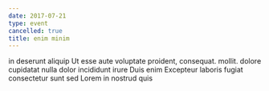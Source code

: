 ```yaml
---
date: 2017-07-21
type: event
cancelled: true
title: enim minim
---
```

in deserunt aliquip Ut esse aute voluptate proident, consequat. mollit. dolore cupidatat nulla dolor incididunt irure Duis enim Excepteur laboris fugiat consectetur sunt sed Lorem in nostrud quis